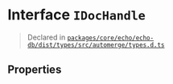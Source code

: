 # Interface `IDocHandle`
> Declared in [`packages/core/echo/echo-db/dist/types/src/automerge/types.d.ts`]()


## Properties

    